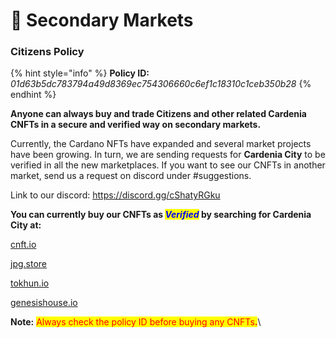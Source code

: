 # 📑 Secondary Markets

### Citizens Policy

{% hint style="info" %}
**Policy ID:** _01d63b5dc783794a49d8369ec754306660c6ef1c18310c1ceb350b28_
{% endhint %}

**Anyone can always buy and trade Citizens and other related Cardenia CNFTs in a secure and verified way on secondary markets.**

Currently, the Cardano NFTs have expanded and several market projects have been growing. In turn, we are sending requests for **Cardenia City** to be verified in all the new marketplaces. If you want to see our CNFTs in another market, send us a request on discord under #suggestions.

Link to our discord: https://discord.gg/cShatyRGku

**You can currently buy our CNFTs as **_<mark style="color:blue;">**Verified**</mark>_** by searching for Cardenia City at:**

[cnft.io](https://cnft.io/marketplace?project=Cardenia%20City)

[ jpg.store](https://www.jpg.store/collection/cardeniacity)

[ tokhun.io](https://tokhun.io/marketplace?project%5B0%5D=541)

[ genesishouse.io](https://www.genesishouse.io/collections/246)

**Note:** <mark style="color:red;">Always check the policy ID before buying any CNFTs</mark><mark style="color:red;">**.**</mark>\
